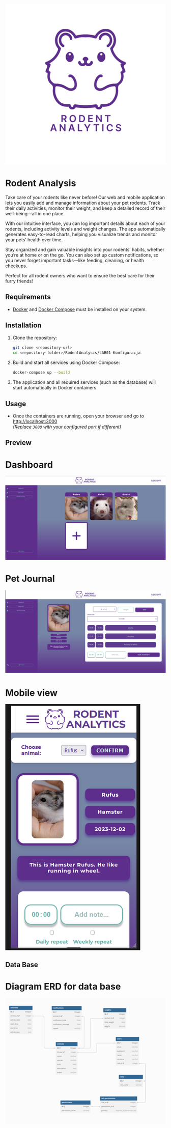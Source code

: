 ![Logo](RodentAnalysis/LAB01-KONFIGURACJA/public/img/logo.svg)

# Rodent Analysis

Take care of your rodents like never before! Our web and mobile application lets you easily add and manage information about your pet rodents. Track their daily activities, monitor their weight, and keep a detailed record of their well-being—all in one place.

With our intuitive interface, you can log important details about each of your rodents, including activity levels and weight changes. The app automatically generates easy-to-read charts, helping you visualize trends and monitor your pets’ health over time.

Stay organized and gain valuable insights into your rodents’ habits, whether you’re at home or on the go. You can also set up custom notifications, so you never forget important tasks—like feeding, cleaning, or health checkups.

Perfect for all rodent owners who want to ensure the best care for their furry friends!


## Requirements

- [Docker](https://www.docker.com/get-started) and [Docker Compose](https://docs.docker.com/compose/install/) must be installed on your system.

## Installation

1. Clone the repository:
    ```sh
    git clone <repository-url>
    cd <repository-folder>/RodentAnalysis/LAB01-Konfiguracja
    ```

2. Build and start all services using Docker Compose:
    ```sh
    docker-compose up --build
    ```

3. The application and all required services (such as the database) will start automatically in Docker containers.

## Usage

- Once the containers are running, open your browser and go to [http://localhost:3000](http://localhost:3000)  
  *(Replace `3000` with your configured port if different)*


## Preview

# Dashboard

![Dashboard](readme_img/dashboard.png)


# Pet Journal

![Pet_Journal](readme_img/pet_journal.png)

# Mobile view

![mobile](readme_img/mobile.png)

## Data Base

# Diagram ERD for data base

![diagram_ERD](readme_img/Diagram_ERD.png)

